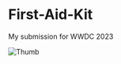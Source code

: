 # First-Aid-Kit
My submission for WWDC 2023

![Thumb](https://user-images.githubusercontent.com/70656775/234160549-a1d8346d-e899-4932-95d0-b2c9a3253843.png)
